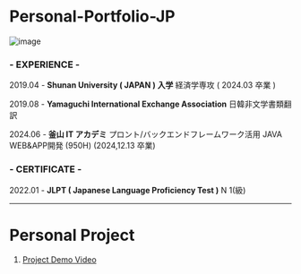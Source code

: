 # Personal-Portfolio-JP

![image](https://github.com/user-attachments/assets/cf64750f-72df-49de-a73c-a2a1f2ab4c92)

### - EXPERIENCE -

2019.04 - **Shunan University ( JAPAN ) 入学**
          経済学専攻 ( 2024.03 卒業 )

2019.08 - **Yamaguchi International Exchange Association**
          日韓非文学書類翻訳

2024.06 - **釜山 IT アカデミ**
          プロント/バックエンドフレームワーク活用 JAVA WEB&APP開発 
          (950H) (2024,12.13 卒業)

### - CERTIFICATE -

2022.01 - **JLPT ( **Japanese Language Proficiency Test** )**
          N 1(級) 

---
# Personal Project

1. [Project Demo Video](../../wiki/Project-紹介)
